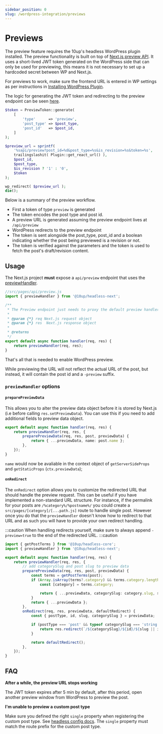 ```yaml
---
sidebar_position: 0
slug: /wordpress-integration/previews
---
```


# Previews

The preview feature requires the 10up's headless WordPress plugin installed. The preview functionality is built on top of [Next.js preview API](https://nextjs.org/docs/advanced-features/preview-mode). It uses a short-lived JWT token generated on the WordPress side that can only be used for previewing, this means it is not necessary to set up a hardcoded secret between WP and Next.js.

For previews to work, make sure the frontend URL is entered in WP settings as per instructions in [Installing WordPress Plugin](/docs/getting-started/installing-wordpress-plugin).

The logic for generating the JWT token and redirecting to the preview endpoint can be seen [here](https://github.com/10up/headless/blob/develop/wp/tenup-headless-wp/includes/classes/Preview/preview.php).

```php
$token = PreviewToken::generate(
	[
		'type'      => 'preview',
		'post_type' => $post_type,
		'post_id'   => $post_id,
	]
);

$preview_url = sprintf(
	'%sapi/preview?post_id=%d&post_type=%s&is_revision=%s&token=%s',
	trailingslashit( Plugin::get_react_url() ),
	$post_id,
	$post_type,
	$is_revision ? '1' : '0',
	$token
);

wp_redirect( $preview_url );
die();
```
Below is a summary of the preview workflow.

- First a token of type `preview` is generated
- The token encodes the post type and post id.
- A preview URL is generated assuming the preview endpoint lives at `/api/preview`
- WordPress redirects to the preview endpoint
- The token is sent alongside the post_type, post_id and a boolean indicating whether the post being previewed is a revision or not. 
- The token is verified against the parameters and the token is used to fetch the post's draft/revision content.



## Usage

The Next.js project **must** expose a `api/preview` endpoint that uses the [previewHandler](/api/modules/10up_headless_next/#previewhandler).

```javascript
//src/pages/api/preview.js
import { previewHandler } from '@10up/headless-next';

/**
 * The Preview endpoint just needs to proxy the default preview handler
 *
 * @param {*} req Next.js request object
 * @param {*} res  Next.js response object
 *
 * @returns
 */
export default async function handler(req, res) {
	return previewHandler(req, res);
}
```

That's all that is needed to enable WordPress preview.

While previewing the URL will not reflect the actual URL of the post, but instead, it will contain the post id and a `-preview` suffix.

### `previewHandler` options

#### `preparePreviewData`

This allows you to alter the preview data object before it is stored by Next.js (i.e before calling `res.setPreviewData`). You can use this if you need to add additional fields to preview data object.

```ts
export default async function handler(req, res) {
	return previewHandler(req, res, {
		preparePreviewData(req, res, post, previewData) {
			return { ...previewData, name: post.name };
		},
	});
}
```

`name` would now be avaliable in the context object of `getServerSideProps` and `getStaticProps` (`ctx.previewData`);

#### `onRedirect`

The `onRedirect` option allows you to customize the redirected URL that should handle the preview request. This can be useful if you have implemented a non-standard URL structure. For instance, if the permalink for your posts are `/%category%/%postname%/` you could create a `src/pages/[category]/[...path.js]` route to handle single post. However once you do that the `previewHandler` doesn't know how to redirect to that URL and as such you will have to provide your own redirect handling.

:::caution
When handling redirects yourself, make sure to always append `-preview=true` to the end of the redirected URL.
:::caution

```ts
import { getPostTerms } from '@10up/headless-core';
import { previewHandler } from '@10up/headless-next';

export default async function handler(req, res) {
	return previewHandler(req, res, {
		// add categorySlug and post slug to preview data
		preparePreviewData(req, res, post, previewData) {
			const terms = getPostTerms(post);
			if (Array.isArray(terms?.category) && terms.category.length > 0) {
				const [category] = terms.category;

				return { ...previewData, categorySlug: category.slug, slug: post.slug };
			}
			return { ...previewData };
		},
		onRedirect(req, res, previewData, defaultRedirect) {
			const { postType, id, slug, categorySlug } = previewData;

			if (postType === 'post' && typeof categorySlug === 'string') {
				return res.redirect(`/${categorySlug}/${id}/${slug || id}-preview=true`);
			}

			return defaultRedirect();
		},
	});
}
```

## FAQ

**After a while, the preview URL stops working**

The JWT token expires after 5 min by default, after this period, open another preview window from WordPress to preview the post.

**I'm unable to preview a custom post type**

Make sure you defined the right `single` property when registering the custom post type. See [headless config docs](/docs/getting-started/headless-config/#customposttypes). The `single` property must match the route prefix for the custom post type.
